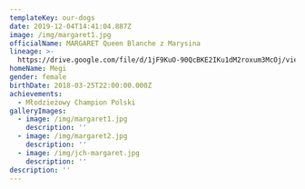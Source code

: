 ```yaml
---
templateKey: our-dogs
date: 2019-12-04T14:41:04.887Z
image: /img/margaret1.jpg
officialName: MARGARET Queen Blanche z Marysina
lineage: >-
  https://drive.google.com/file/d/1jF9KuO-90QcBKE2IKu1dM2roxum3McOj/view?usp=sharing
homeName: Megi
gender: female
birthDate: 2018-03-25T22:00:00.000Z
achievements:
  - Młodzieżowy Champion Polski
galleryImages:
  - image: /img/margaret1.jpg
    description: ''
  - image: /img/margaret2.jpg
    description: ''
  - image: /img/jch-margaret.jpg
    description: ''
description: ''
---
```


